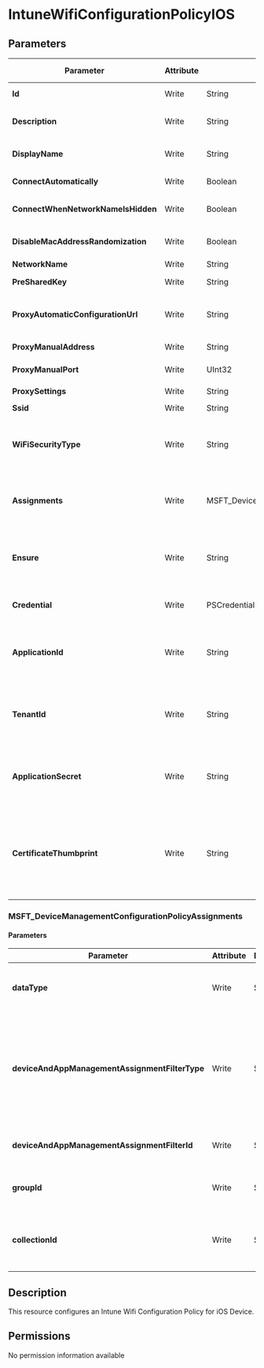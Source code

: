 ﻿# IntuneWifiConfigurationPolicyIOS

## Parameters

| Parameter | Attribute | DataType | Description | Allowed Values |
| --- | --- | --- | --- | --- |
| **Id** | Write | String | Id of the Intune policy. | |
| **Description** | Write | String | Description of the Intune policy. | |
| **DisplayName** | Write | String | Display name of the Intune policy. | |
| **ConnectAutomatically** | Write | Boolean | Connect automatically | |
| **ConnectWhenNetworkNameIsHidden** | Write | Boolean | Connect when network name is hidden | |
| **DisableMacAddressRandomization** | Write | Boolean | Disable the MAC address randomization. | |
| **NetworkName** | Write | String | Network name | |
| **PreSharedKey** | Write | String | Pre shared key | |
| **ProxyAutomaticConfigurationUrl** | Write | String | Proxy automatic configuration url | |
| **ProxyManualAddress** | Write | String | Proxy manual address | |
| **ProxyManualPort** | Write | UInt32 | Proxy manual port | |
| **ProxySettings** | Write | String | Proxy settings | `none`, `manual`, `automatic` |
| **Ssid** | Write | String | SSID | |
| **WiFiSecurityType** | Write | String | Wi-Fi security | `open`, `wpaPersonal`, `wpaEnterprise`, `wep`, `wpa2Personal`, `wpa2Enterprise` |
| **Assignments** | Write | MSFT_DeviceManagementConfigurationPolicyAssignments[] | Represents the assignment to the Intune policy. | |
| **Ensure** | Write | String | Present ensures the policy exists, absent ensures it is removed. | `Present`, `Absent` |
| **Credential** | Write | PSCredential | Credentials of the Intune Admin | |
| **ApplicationId** | Write | String | Id of the Azure Active Directory application to authenticate with. | |
| **TenantId** | Write | String | Id of the Azure Active Directory tenant used for authentication. | |
| **ApplicationSecret** | Write | String | Secret of the Azure Active Directory tenant used for authentication. | |
| **CertificateThumbprint** | Write | String | Thumbprint of the Azure Active Directory application's authentication certificate to use for authentication. | |

### MSFT_DeviceManagementConfigurationPolicyAssignments

#### Parameters

| Parameter | Attribute | DataType | Description | Allowed Values |
| --- | --- | --- | --- | --- |
| **dataType** | Write | String | The type of the target assignment. | `#microsoft.graph.groupAssignmentTarget`, `#microsoft.graph.allLicensedUsersAssignmentTarget`, `#microsoft.graph.allDevicesAssignmentTarget`, `#microsoft.graph.exclusionGroupAssignmentTarget`, `#microsoft.graph.configurationManagerCollectionAssignmentTarget` |
| **deviceAndAppManagementAssignmentFilterType** | Write | String | The type of filter of the target assignment i.e. Exclude or Include. Possible values are:none, include, exclude. | `none`, `include`, `exclude` |
| **deviceAndAppManagementAssignmentFilterId** | Write | String | The Id of the filter for the target assignment. | |
| **groupId** | Write | String | The group Id that is the target of the assignment. | |
| **collectionId** | Write | String | The collection Id that is the target of the assignment.(ConfigMgr) | |


## Description

This resource configures an Intune Wifi Configuration Policy for iOS Device.

## Permissions

No permission information available


